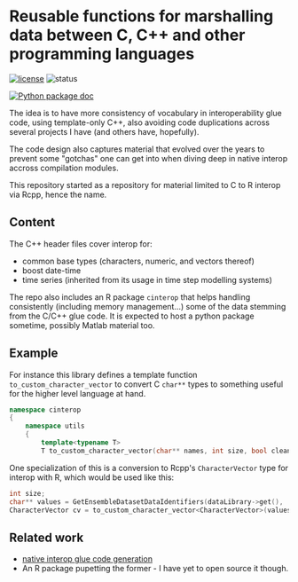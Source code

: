 # Reusable functions for marshalling data between C, C++ and other programming languages

[![license](http://img.shields.io/badge/license-MIT-blue.svg)](https://github.com/csiro-hydroinformatics/c-interop/blob/master/LICENSE.txt)
![status](https://img.shields.io/badge/status-beta-blue.svg)

[![Python package doc](https://readthedocs.org/projects/cinterop/badge/?version=latest)](https://cinterop.readthedocs.io/en/latest/?badge=latest)

The idea is to have more consistency of vocabulary in interoperability glue code, using template-only C++, also avoiding code duplications across several projects I have (and others have, hopefully).

The code design also captures material that evolved over the years to prevent some "gotchas" one can get into when diving deep in native interop accross compilation modules.

This repository started as a repository for material limited to C to R interop via Rcpp, hence the name.

## Content

The C++ header files cover interop for:

* common base types (characters, numeric, and vectors thereof)
* boost date-time
* time series (inherited from its usage in time step modelling systems)

The repo also includes an R package `cinterop` that helps handling consistently (including memory management...) some of the data stemming from the C/C++ glue code. It is expected to host a python package sometime, possibly Matlab material too.

## Example

For instance this library defines a template function `to_custom_character_vector` to convert C `char**` types to something useful for the higher level language at hand.

```c++
namespace cinterop
{
    namespace utils
	{
        template<typename T>
		T to_custom_character_vector(char** names, int size, bool cleanup);
```

One specialization of this is a conversion to Rcpp's `CharacterVector` type for interop with R, which would be used like this:

```c++
int size;
char** values = GetEnsembleDatasetDataIdentifiers(dataLibrary->get(),  &size);
CharacterVector cv = to_custom_character_vector<CharacterVector>(values, size, true);
```

## Related work

* [native interop glue code generation](https://github.com/csiro-hydroinformatics/c-api-wrapper-generation)
* An R package pupetting the former - I have yet to open source it though.
